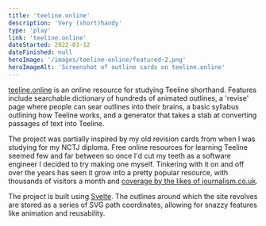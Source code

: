 ```yaml
---
title: 'teeline.online'
description: 'Very (short)handy'
type: 'play'
link: 'teeline.online'
dateStarted: 2022-03-12
dateFinished: null
heroImage: '/images/teeline-online/featured-2.png'
heroImageAlt: 'Screenshot of outline cards on teeline.online'
---
```


[teeline.online](https://teeline.online) is an online resource for studying Teeline shorthand. Features include searchable dictionary of hundreds of animated outlines, a 'revise' page where people can sear outlines into their brains, a basic syllabus outlining how Teeline works, and a generator that takes a stab at converting passages of text into Teeline.

The project was partially inspired by my old revision cards from when I was studying for my NCTJ diploma. Free online resources for learning Teeline seemed few and far between so once I'd cut my teeth as a software engineer I decided to try making one myself. Tinkering with it on and off over the years has seen it grow into a pretty popular resource, with thousands of visitors a month and  [coverage by the likes of journalism.co.uk](https://www.journalism.co.uk/news/tool-for-journalists-teeline-online-for-learning-and-practicing-shorthand/s2/a970926/).

The project is built using [Svelte](https://svelte.dev/). The outlines around which the site revolves are stored as a series of SVG path coordinates, allowing for snazzy features like animation and reusability.
